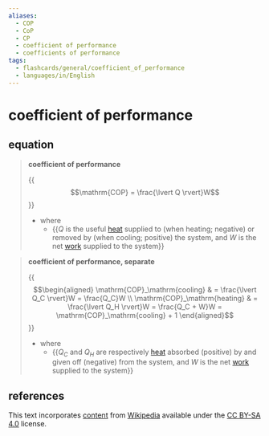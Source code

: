 ```yaml
---
aliases:
  - COP
  - CoP
  - CP
  - coefficient of performance
  - coefficients of performance
tags:
  - flashcards/general/coefficient_of_performance
  - languages/in/English
---
```


# coefficient of performance

## equation

> __coefficient of performance__
>
> {{$$\mathrm{COP} = \frac{\lvert Q \rvert}W$$}}
>
> - where
>   - {{$Q$ is the useful [heat](heat.md) supplied to (when heating; negative) or removed by (when cooling; positive) the system, and $W$ is the net [work](work%20(physics).md) supplied to the system}}

<!-- markdownlint MD028 -->

> __coefficient of performance, separate__
>
> {{$$\begin{aligned} \mathrm{COP}_\mathrm{cooling} & = \frac{\lvert Q_C \rvert}W = \frac{Q_C}W \\ \mathrm{COP}_\mathrm{heating} & = \frac{\lvert Q_H \rvert}W = \frac{Q_C + W}W = \mathrm{COP}_\mathrm{cooling} + 1 \end{aligned}$$}}
>
> - where
>   - {{$Q_C$ and $Q_H$ are respectively [heat](heat.md) absorbed (positive) by and given off (negative) from the system, and $W$ is the net [work](work%20(physics).md) supplied to the system}}

## references

This text incorporates [content](https://en.wikipedia.org/wiki/coefficient_of_performance) from [Wikipedia](Wikipedia.md) available under the [CC BY-SA 4.0](https://creativecommons.org/licenses/by-sa/4.0/) license.
